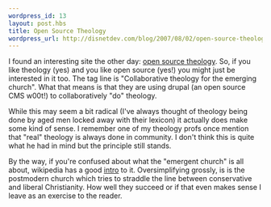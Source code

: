 ```yaml
--- 
wordpress_id: 13
layout: post.hbs
title: Open Source Theology
wordpress_url: http://disnetdev.com/blog/2007/08/02/open-source-theology/
---
```

I found an interesting site the other day: <a href="http://www.opensourcetheology.net/">open source theology</a>. So, if you like theology (yes) and you like open source (yes!) you might just be interested in it too. The tag line is "Collaborative theology for the emerging church". What that means is that they are using drupal (an open source CMS w00t!) to collaboratively "do" theology.

While this may seem a bit radical (I've always thought of theology being done by aged men locked away with their lexicon) it actually does make some kind of sense. I remember one of my theology profs once mention that "real" theology is always done in community. I don't think this is quite what he had in mind but the principle still stands.

By the way, if you're confused about what the "emergent church" is all about, wikipedia has a good <a href="http://en.wikipedia.org/wiki/Emergent_church">intro</a> to it. Oversimplifying grossly, is is the postmodern church which tries to straddle the line between conservative and liberal Christianity. How well they succeed or if that even makes sense I leave as an exercise to the reader.
